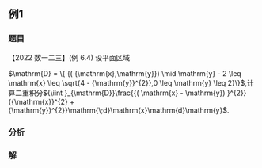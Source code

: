 ## 例1
### 题目
【2022 数一二三】(例 6.4) 设平面区域

$\mathrm{D} = \{  {( {\mathrm{x},\mathrm{y}})  \mid  \mathrm{y} - 2 \leq  \mathrm{x} \leq  \sqrt{4 - {\mathrm{y}}^{2}},0 \leq  \mathrm{y} \leq  2}\}$,计算二重积分${\iint }_{\mathrm{D}}\frac{{( \mathrm{x} - \mathrm{y}) }^{2}}{{\mathrm{x}}^{2} + {\mathrm{y}}^{2}}\mathrm{\;d}\mathrm{x}\mathrm{d}\mathrm{y}$.
### 分析

### 解